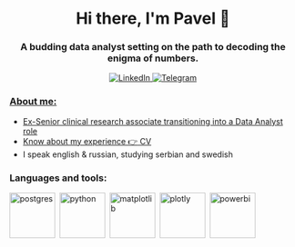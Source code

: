<div id = "header" align = "center">
  <h1> Hi there, I'm Pavel 👋</h1>
  <h3> A budding data analyst setting on the path to decoding the enigma of numbers. </h3>
</div>

<div id = "socials" align = "center">
  <a href = "linkedin-url" >
    <img src ="https://img.shields.io/badge/LinkedIn-blue?style=for-the-badge&logo=linkedin&logoColor=white" alt="LinkedIn"/>
<a/>
  <a href = "telegram-url" >
    <img src ="https://img.shields.io/badge/Telegram-blue?style=for-the-badge&logo=telegram&logoColor=white" alt="Telegram"/>
</div>

### About me:
- Ex-Senior clinical research associate transitioning into a Data Analyst role
- Know about my experience :point_right: [CV](https://drive.google.com/file/d/1RLfbUUonj1FJdDVdSz0IiTejYpP6s7z2/view?usp=drive_link)
- I speak english & russian, studying serbian and swedish

### Languages and tools:
<img src="https://cdn.jsdelivr.net/gh/devicons/devicon@latest/icons/postgresql/postgresql-original-wordmark.svg" title = "postgres" width = "80" height = "80"/>&nbsp;
<img src="https://cdn.jsdelivr.net/gh/devicons/devicon@latest/icons/python/python-original-wordmark.svg" title = "python" width = "80" height = "80"/>&nbsp;
<img src="https://cdn.jsdelivr.net/gh/devicons/devicon@latest/icons/matplotlib/matplotlib-original-wordmark.svg" title = "matplotlib" width = "80" height = "80"/>&nbsp;
<img src="https://cdn.jsdelivr.net/gh/devicons/devicon@latest/icons/plotly/plotly-original-wordmark.svg" title = "plotly" width = "80" height = "80"/>&nbsp;
<img src="https://github.com/microsoft/PowerBI-Icons/blob/main/SVG/Power-BI.svg" title = "powerbi" width = "80" height = "80"/>&nbsp;          
          
          
          

<!--
**ShkliaevPavel/ShkliaevPavel** is a ✨ _special_ ✨ repository because its `README.md` (this file) appears on your GitHub profile.

Here are some ideas to get you started:

- 🔭 I’m currently working on ...
- 🌱 I’m currently learning ...
- 👯 I’m looking to collaborate on ...
- 🤔 I’m looking for help with ...
- 💬 Ask me about ...
- 📫 How to reach me: ...
- 😄 Pronouns: ...
- ⚡ Fun fact: ...
-->
